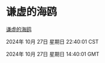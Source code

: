 # 谦虚的海鸥
[谦虚的海鸥](http://219.139.197.74:56308/qxdho/course/base/hotlink/index.php)

2024年 10月 27日 星期日 22:40:01 CST

2024年 10月 27日 星期日 14:40:01 GMT
